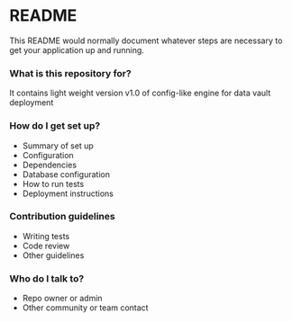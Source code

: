 # README #

This README would normally document whatever steps are necessary to get your application up and running.

### What is this repository for? ###

It contains light weight version v1.0 of config-like engine for data vault deployment


### How do I get set up? ###

* Summary of set up
* Configuration
* Dependencies
* Database configuration
* How to run tests
* Deployment instructions

### Contribution guidelines ###

* Writing tests
* Code review
* Other guidelines

### Who do I talk to? ###

* Repo owner or admin
* Other community or team contact